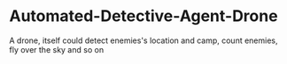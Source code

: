 # Automated-Detective-Agent-Drone
A drone, itself could detect enemies's location and camp, count enemies, fly over the sky and so on 
